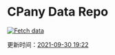 # CPany Data Repo

[![Fetch data](https://github.com/yjl9903/CPany/actions/workflows/fetch.yml/badge.svg)](https://github.com/yjl9903/CPany/actions/workflows/fetch.yml)

<!-- START_SECTION: update_time -->
更新时间：[2021-09-30 19:22](https://www.timeanddate.com/worldclock/fixedtime.html?msg=Fetch+data&iso=20210930T192249&p1=237)
<!-- END_SECTION: update_time -->
